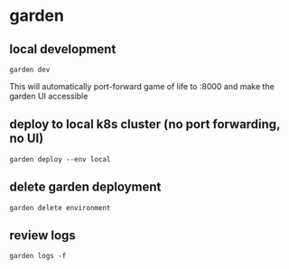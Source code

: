 # garden

## local development

```
garden dev
```

This will automatically port-forward game of life to :8000 and make the garden UI accessible

## deploy to local k8s cluster (no port forwarding, no UI)

```
garden deploy --env local
```

## delete garden deployment

```
garden delete environment
```

## review logs

```
garden logs -f
```
